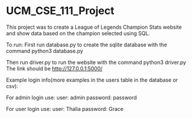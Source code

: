 # UCM_CSE_111_Project

This project was to create a League of Legends Champion Stats website and show data based on the champion selected using SQL.

To run:
First run database.py to create the sqlite database with the command
python3 database.py

Then run driver.py to run the website with the command
python3 driver.py
The link should be http://127.0.0.1:5000/

Example login info(more examples in the users table in the database or csv):

For admin login use:
user: admin
password: password

For user login use:
user: Thalia
password: Grace
